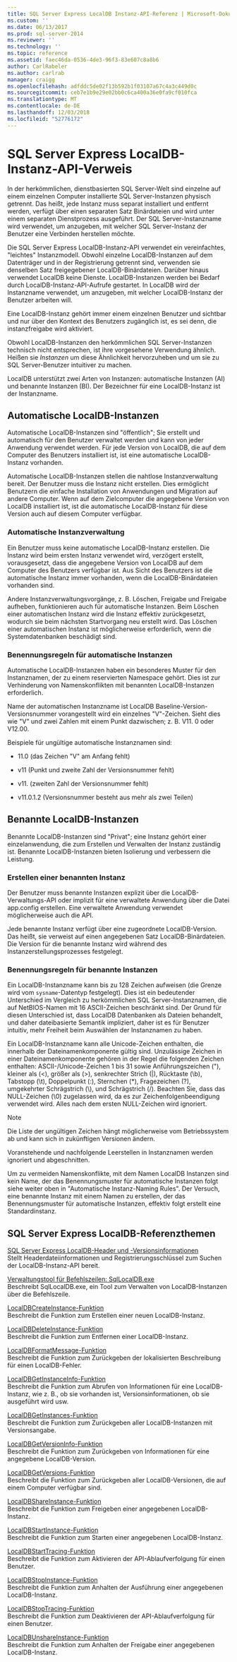 ```yaml
---
title: SQL Server Express LocalDB Instanz-API-Referenz | Microsoft-Dokumentation
ms.custom: ''
ms.date: 06/13/2017
ms.prod: sql-server-2014
ms.reviewer: ''
ms.technology: ''
ms.topic: reference
ms.assetid: faec46da-0536-4de3-96f3-83e607c8a8b6
author: CarlRabeler
ms.author: carlrab
manager: craigg
ms.openlocfilehash: adfddc5de02f13b592b1f03107a67c4a3c449d0c
ms.sourcegitcommit: ceb7e1b9e29e02bb0c6ca400a36e0fa9cf010fca
ms.translationtype: MT
ms.contentlocale: de-DE
ms.lasthandoff: 12/03/2018
ms.locfileid: "52776172"
---
```

# <a name="sql-server-express-localdb-instance-api-reference"></a>SQL Server Express LocalDB-Instanz-API-Verweis
  In der herkömmlichen, dienstbasierten SQL Server-Welt sind einzelne auf einem einzelnen Computer installierte SQL Server-Instanzen physisch getrennt. Das heißt, jede Instanz muss separat installiert und entfernt werden, verfügt über einen separaten Satz Binärdateien und wird unter einem separaten Dienstprozess ausgeführt. Der SQL Server-Instanzname wird verwendet, um anzugeben, mit welcher SQL Server-Instanz der Benutzer eine Verbinden herstellen möchte.  
  
 Die SQL Server Express LocalDB-Instanz-API verwendet ein vereinfachtes, "leichtes" Instanzmodell. Obwohl einzelne LocalDB-Instanzen auf dem Datenträger und in der Registrierung getrennt sind, verwenden sie denselben Satz freigegebener LocalDB-Binärdateien. Darüber hinaus verwendet LocalDB keine Dienste. LocalDB-Instanzen werden bei Bedarf durch LocalDB-Instanz-API-Aufrufe gestartet. In LocalDB wird der Instanzname verwendet, um anzugeben, mit welcher LocalDB-Instanz der Benutzer arbeiten will.  
  
 Eine LocalDB-Instanz gehört immer einem einzelnen Benutzer und sichtbar und nur über den Kontext des Benutzers zugänglich ist, es sei denn, die instanzfreigabe wird aktiviert.  
  
 Obwohl LocalDB-Instanzen den herkömmlichen SQL Server-Instanzen technisch nicht entsprechen, ist ihre vorgesehene Verwendung ähnlich. Heißen sie *Instanzen* um diese Ähnlichkeit hervorzuheben und um sie zu SQL Server-Benutzer intuitiver zu machen.  
  
 LocalDB unterstützt zwei Arten von Instanzen: automatische Instanzen (AI) und benannte Instanzen (BI). Der Bezeichner für eine LocalDB-Instanz ist der Instanzname.  
  
## <a name="automatic-localdb-instances"></a>Automatische LocalDB-Instanzen  
 Automatische LocalDB-Instanzen sind "öffentlich"; Sie erstellt und automatisch für den Benutzer verwaltet werden und kann von jeder Anwendung verwendet werden. Für jede Version von LocalDB, die auf dem Computer des Benutzers installiert ist, ist eine automatische LocalDB-Instanz vorhanden.  
  
 Automatische LocalDB-Instanzen stellen die nahtlose Instanzverwaltung bereit. Der Benutzer muss die Instanz nicht erstellen. Dies ermöglicht Benutzern die einfache Installation von Anwendungen und Migration auf andere Computer. Wenn auf dem Zielcomputer die angegebene Version von LocalDB installiert ist, ist die automatische LocalDB-Instanz für diese Version auch auf diesem Computer verfügbar.  
  
### <a name="automatic-instance-management"></a>Automatische Instanzverwaltung  
 Ein Benutzer muss keine automatische LocalDB-Instanz erstellen. Die Instanz wird beim ersten Instanz verwendet wird, verzögert erstellt, vorausgesetzt, dass die angegebene Version von LocalDB auf dem Computer des Benutzers verfügbar ist. Aus Sicht des Benutzers ist die automatische Instanz immer vorhanden, wenn die LocalDB-Binärdateien vorhanden sind.  
  
 Andere Instanzverwaltungsvorgänge, z. B. Löschen, Freigabe und Freigabe aufheben, funktionieren auch für automatische Instanzen. Beim Löschen einer automatischen Instanz wird die Instanz effektiv zurückgesetzt, wodurch sie beim nächsten Startvorgang neu erstellt wird. Das Löschen einer automatischen Instanz ist möglicherweise erforderlich, wenn die Systemdatenbanken beschädigt sind.  
  
### <a name="automatic-instance-naming-rules"></a>Benennungsregeln für automatische Instanzen  
 Automatische LocalDB-Instanzen haben ein besonderes Muster für den Instanznamen, der zu einem reservierten Namespace gehört. Dies ist zur Verhinderung von Namenskonflikten mit benannten LocalDB-Instanzen erforderlich.  
  
 Name der automatischen Instanzname ist LocalDB Baseline-Version-Versionsnummer vorangestellt wird ein einzelnes "V"-Zeichen. Sieht dies wie "V" und zwei Zahlen mit einem Punkt dazwischen; z. B. V11. 0 oder V12.00.  
  
 Beispiele für ungültige automatische Instanznamen sind:  
  
-   11.0 (das Zeichen "V" am Anfang fehlt)  
  
-   v11 (Punkt und zweite Zahl der Versionsnummer fehlt)  
  
-   v11. (zweiten Zahl der Versionsnummer fehlt)  
  
-   v11.0.1.2 (Versionsnummer besteht aus mehr als zwei Teilen)  
  
## <a name="named-localdb-instances"></a>Benannte LocalDB-Instanzen  
 Benannte LocalDB-Instanzen sind "Privat"; eine Instanz gehört einer einzelanwendung, die zum Erstellen und Verwalten der Instanz zuständig ist. Benannte LocalDB-Instanzen bieten Isolierung und verbessern die Leistung.  
  
### <a name="named-instance-creation"></a>Erstellen einer benannten Instanz  
 Der Benutzer muss benannte Instanzen explizit über die LocalDB-Verwaltungs-API oder implizit für eine verwaltete Anwendung über die Datei app.config erstellen. Eine verwaltete Anwendung verwendet möglicherweise auch die API.  
  
 Jede benannte Instanz verfügt über eine zugeordnete LocalDB-Version. Das heißt, sie verweist auf einen angegebenen Satz LocalDB-Binärdateien. Die Version für die benannte Instanz wird während des Instanzerstellungsprozesses festgelegt.  
  
### <a name="named-instance-naming-rules"></a>Benennungsregeln für benannte Instanzen  
 Ein LocalDB-Instanzname kann bis zu 128 Zeichen aufweisen (die Grenze wird vom `sysname`-Datentyp festgelegt). Dies ist ein bedeutender Unterschied im Vergleich zu herkömmlichen SQL Server-Instanznamen, die auf NetBIOS-Namen mit 16 ASCII-Zeichen beschränkt sind. Der Grund für diesen Unterschied ist, dass LocalDB Datenbanken als Dateien behandelt, und daher dateibasierte Semantik impliziert, daher ist es für Benutzer intuitiv, mehr Freiheit beim Auswählen der Instanznamen zu haben.  
  
 Ein LocalDB-Instanzname kann alle Unicode-Zeichen enthalten, die innerhalb der Dateinamenkomponente gültig sind. Unzulässige Zeichen in einer Dateinamenkomponente gehören in der Regel die folgenden Zeichen enthalten: ASCII-/Unicode-Zeichen 1 bis 31 sowie Anführungszeichen ("), kleiner als (\<), größer als (>), senkrechter Strich (|), Rücktaste (\b), Tabstopp (\t), Doppelpunkt (:), Sternchen (*), Fragezeichen (?), umgekehrter Schrägstrich (\\), und Schrägstrich (/). Beachten Sie, dass das NULL-Zeichen (\0) zugelassen wird, da es zur Zeichenfolgenbeendigung verwendet wird. Alles nach dem ersten NULL-Zeichen wird ignoriert.  
  
> [!NOTE]  
>  Die Liste der ungültigen Zeichen hängt möglicherweise vom Betriebssystem ab und kann sich in zukünftigen Versionen ändern.  
  
 Voranstehende und nachfolgende Leerstellen in Instanznamen werden ignoriert und abgeschnitten.  
  
 Um zu vermeiden Namenskonflikte, mit dem Namen LocalDB Instanzen sind kein Name, der das Benennungsmuster für automatische Instanzen folgt siehe weiter oben in "Automatische Instanz-Naming Rules". Der Versuch, eine benannte Instanz mit einem Namen zu erstellen, der das Benennungsmuster für automatische Instanzen, effektiv folgt erstellt eine Standardinstanz.  
  
## <a name="sql-server-express-localdb-reference-topics"></a>SQL Server Express LocalDB-Referenzthemen  
 [SQL Server Express LocalDB-Header und -Versionsinformationen](sql-server-express-localdb-header-and-version-information.md)  
 Stellt Headerdateiinformationen und Registrierungsschlüssel zum Suchen der LocalDB-Instanz-API bereit.  
  
 [Verwaltungstool für Befehlszeilen: SqlLocalDB.exe](command-line-management-tool-sqllocaldb-exe.md)  
 Beschreibt SqlLocalDB.exe, ein Tool zum Verwalten von LocalDB-Instanzen über die Befehlszeile.  
  
 [LocalDBCreateInstance-Funktion](localdbcreateinstance-function.md)  
 Beschreibt die Funktion zum Erstellen einer neuen LocalDB-Instanz.  
  
 [LocalDBDeleteInstance-Funktion](localdbdeleteinstance-function.md)  
 Beschreibt die Funktion zum Entfernen einer LocalDB-Instanz.  
  
 [LocalDBFormatMessage-Funktion](localdbformatmessage-function.md)  
 Beschreibt die Funktion zum Zurückgeben der lokalisierten Beschreibung für einen LocalDB-Fehler.  
  
 [LocalDBGetInstanceInfo-Funktion](localdbgetinstanceinfo-function.md)  
 Beschreibt die Funktion zum Abrufen von Informationen für eine LocalDB-Instanz, wie z. B., ob sie vorhanden ist, Versionsinformationen, ob sie ausgeführt wird usw.  
  
 [LocalDBGetInstances-Funktion](localdbgetinstances-function.md)  
 Beschreibt die Funktion zum Zurückgeben aller LocalDB-Instanzen mit Versionsangabe.  
  
 [LocalDBGetVersionInfo-Funktion](localdbgetversioninfo-function.md)  
 Beschreibt die Funktion zum Zurückgeben von Informationen für eine angegebene LocalDB-Version.  
  
 [LocalDBGetVersions-Funktion](localdbgetversions-function.md)  
 Beschreibt die Funktion zum Zurückgeben aller LocalDB-Versionen, die auf einem Computer verfügbar sind.  
  
 [LocalDBShareInstance-Funktion](localdbshareinstance-function.md)  
 Beschreibt die Funktion zum Freigeben einer angegebenen LocalDB-Instanz.  
  
 [LocalDBStartInstance-Funktion](localdbstartinstance-function.md)  
 Beschreibt die Funktion zum Starten einer angegebenen LocalDB-Instanz.  
  
 [LocalDBStartTracing-Funktion](localdbstarttracing-function.md)  
 Beschreibt die Funktion zum Aktivieren der API-Ablaufverfolgung für einen Benutzer.  
  
 [LocalDBStopInstance-Funktion](localdbstopinstance-function.md)  
 Beschreibt die Funktion zum Anhalten der Ausführung einer angegebenen LocalDB-Instanz.  
  
 [LocalDBStopTracing-Funktion](localdbstoptracing-function.md)  
 Beschreibt die Funktion zum Deaktivieren der API-Ablaufverfolgung für einen Benutzer.  
  
 [LocalDBUnshareInstance-Funktion](localdbunshareinstance-function.md)  
 Beschreibt die Funktion zum Anhalten der Freigabe einer angegebenen LocalDB-Instanz.  
  
  
